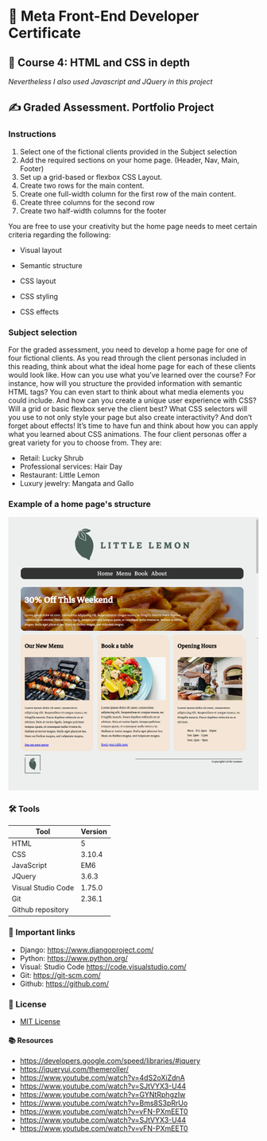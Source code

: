 
# 📜 Meta Front-End Developer Certificate

## 📝 Course 4: HTML and CSS in depth

*Nevertheless I also used Javascript and JQuery in this project*

## ✍ Graded Assessment. Portfolio Project

### Instructions

1. Select one of the fictional clients provided in the Subject selection
2. Add the required sections on your home page. (Header, Nav, Main, Footer)
3. Set up a grid-based or flexbox CSS Layout.
4. Create two rows for the main content.
5. Create one full-width column for the first row of the main content.
6. Create three columns for the second row
7. Create two half-width columns for the footer

You are free to use your creativity but the home page needs to meet certain criteria regarding the following:

- Visual layout

- Semantic structure

- CSS layout

- CSS styling

- CSS effects

### Subject selection

For the graded assessment, you need to develop a home page for one of four fictional clients. As you read through the client personas included in this reading, think about what the ideal home page for each of these clients would look like.
How can you use what you’ve learned over the course? For instance, how will you structure the provided information with semantic HTML tags? You can even start to think about what media elements you could include.
And how can you create a unique user experience with CSS? Will a grid or basic flexbox serve the client best? What CSS selectors will you use to not only style your page but also create interactivity? And don’t forget about effects! It’s time to have fun and think about how you can apply what you learned about CSS animations.
The four client personas offer a great variety for you to choose from. They are:  
- Retail: Lucky Shrub  
- Professional services: Hair Day  
- Restaurant: Little Lemon  
- Luxury jewelry: Mangata and Gallo

### Example of a home page's structure

![Example of a home page's structure](images/pageexample-.png)

### 🛠 Tools

 |Tool| Version|
 |----|--------|
 |HTML|5|
 |CSS|3.10.4|
 |JavaScript| EM6|
 |JQuery|3.6.3|
 |Visual Studio Code| 1.75.0|
 |Git|2.36.1|
 |Github repository| |

### 🔗 Important links

- Django: https://www.djangoproject.com/
- Python: https://www.python.org/
- Visual: Studio Code https://code.visualstudio.com/
- Git: https://git-scm.com/
- Github: https://github.com/

### 🔑 License

- [MIT License](LICENSE)

#### 📚 Resources

- https://developers.google.com/speed/libraries/#jquery
- https://jqueryui.com/themeroller/
- https://www.youtube.com/watch?v=4dS2oXiZdnA
- https://www.youtube.com/watch?v=SJtVYX3-U44
- https://www.youtube.com/watch?v=GYNtRphgzIw
- https://www.youtube.com/watch?v=Bms8S3pRrUo
- https://www.youtube.com/watch?v=vFN-PXmEET0
- https://www.youtube.com/watch?v=SJtVYX3-U44
- https://www.youtube.com/watch?v=vFN-PXmEET0

